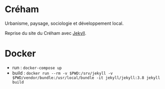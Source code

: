 # Créham
Urbanisme, paysage, sociologie et développement local.

Reprise du site du Créham avec [Jekyll](https://jekyllrb.com/).

# Docker
- run : `docker-compose up`
- build : `docker run --rm -v $PWD:/srv/jekyll -v $PWD/vendor/bundle:/usr/local/bundle -it jekyll/jekyll:3.8 jekyll build`
